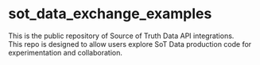 # sot_data_exchange_examples

This is the public repository of Source of Truth Data API integrations.  
This repo is designed to allow users explore SoT Data production code for experimentation and collaboration.
